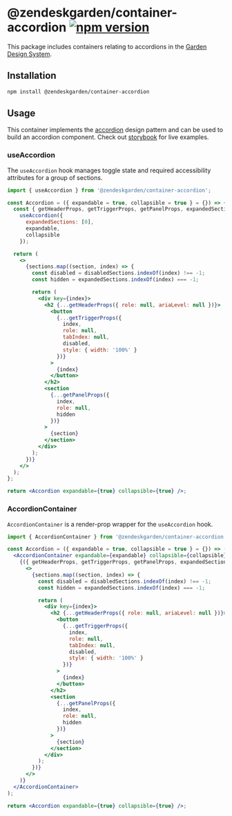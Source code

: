 # @zendeskgarden/container-accordion [![npm version][npm version badge]][npm version link]

[npm version badge]: https://flat.badgen.net/npm/v/@zendeskgarden/container-accordion
[npm version link]: https://www.npmjs.com/package/@zendeskgarden/container-accordion

This package includes containers relating to accordions in the
[Garden Design System](https://zendeskgarden.github.io/).

## Installation

```sh
npm install @zendeskgarden/container-accordion
```

## Usage

This container implements the [accordion](https://www.w3.org/TR/wai-aria-practices-1.1/#accordion)
design pattern and can be used to build an accordion component. Check out
[storybook](https://zendeskgarden.github.io/react-containers) for live examples.

### useAccordion

The `useAccordion` hook manages toggle state and required accessibility attributes for a group of
sections.

```jsx
import { useAccordion } from '@zendeskgarden/container-accordion';

const Accordion = ({ expandable = true, collapsible = true } = {}) => {
  const { getHeaderProps, getTriggerProps, getPanelProps, expandedSections, disabledSections } =
    useAccordion({
      expandedSections: [0],
      expandable,
      collapsible
    });

  return (
    <>
      {sections.map((section, index) => {
        const disabled = disabledSections.indexOf(index) !== -1;
        const hidden = expandedSections.indexOf(index) === -1;

        return (
          <div key={index}>
            <h2 {...getHeaderProps({ role: null, ariaLevel: null })}>
              <button
                {...getTriggerProps({
                  index,
                  role: null,
                  tabIndex: null,
                  disabled,
                  style: { width: '100%' }
                })}
              >
                {index}
              </button>
            </h2>
            <section
              {...getPanelProps({
                index,
                role: null,
                hidden
              })}
            >
              {section}
            </section>
          </div>
        );
      })}
    </>
  );
};

return <Accordion expandable={true} collapsible={true} />;
```

### AccordionContainer

`AccordionContainer` is a render-prop wrapper for the `useAccordion` hook.

```jsx
import { AccordionContainer } from '@zendeskgarden/container-accordion';

const Accordion = ({ expandable = true, collapsible = true } = {}) => (
  <AccordionContainer expandable={expandable} collapsible={collapsible}>
    {({ getHeaderProps, getTriggerProps, getPanelProps, expandedSections, disabledSections }) => (
      <>
        {sections.map((section, index) => {
          const disabled = disabledSections.indexOf(index) !== -1;
          const hidden = expandedSections.indexOf(index) === -1;

          return (
            <div key={index}>
              <h2 {...getHeaderProps({ role: null, ariaLevel: null })}>
                <button
                  {...getTriggerProps({
                    index,
                    role: null,
                    tabIndex: null,
                    disabled,
                    style: { width: '100%' }
                  })}
                >
                  {index}
                </button>
              </h2>
              <section
                {...getPanelProps({
                  index,
                  role: null,
                  hidden
                })}
              >
                {section}
              </section>
            </div>
          );
        })}
      </>
    )}
  </AccordionContainer>
);

return <Accordion expandable={true} collapsible={true} />;
```
